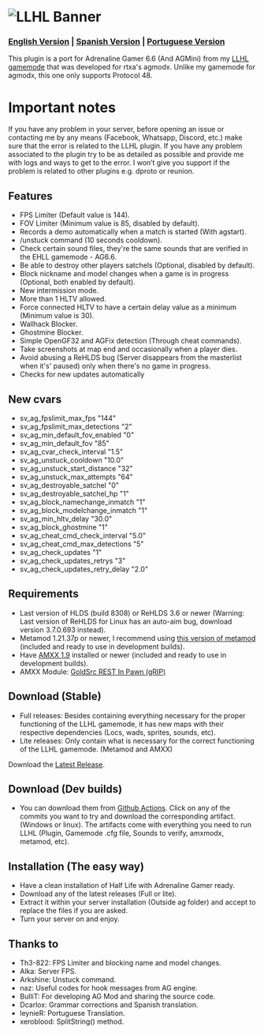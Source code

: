 # ![LLHL Banner](https://raw.githubusercontent.com/FlyingCat-X/llhl/master/LLHL_logo.png)
### [English Version](https://github.com/FlyingCat-X/llhl/blob/master/README.md) | [Spanish Version](https://github.com/FlyingCat-X/llhl/blob/master/README_ES.md) | [Portuguese Version](https://github.com/FlyingCat-X/llhl/blob/master/README_PT.md)
This plugin is a port for Adrenaline Gamer 6.6 (And AGMini) from my [LLHL gamemode](https://github.com/rtxa/agmodx/blob/master/valve/addons/amxmodx/scripting/agmodx_llhl.sma) that was developed for rtxa's agmodx.
Unlike my gamemode for agmodx, this one only supports Protocol 48.

# Important notes
If you have any problem in your server, before opening an issue or contacting me by any means (Facebook, Whatsapp, Discord, etc.) make sure that the error is related to the LLHL plugin. If you have any problem associated to the plugin try to be as detailed as possible and provide me with logs and ways to get to the error. I won’t give you support if the problem is related to other plugins e.g. dproto or reunion.

## Features
- FPS Limiter (Default value is 144).
- FOV Limiter (Minimum value is 85, disabled by default).
- Records a demo automatically when a match is started (With agstart).
- /unstuck command (10 seconds cooldown).
- Check certain sound files, they're the same sounds that are verified in the EHLL gamemode - AG6.6.
- Be able to destroy other players satchels (Optional, disabled by default).
- Block nickname and model changes when a game is in progress (Optional, both enabled by default).
- New intermission mode.
- More than 1 HLTV allowed.
- Force connected HLTV to have a certain delay value as a minimum (Minimum value is 30).
- Wallhack Blocker.
- Ghostmine Blocker.
- Simple OpenGF32 and AGFix detection (Through cheat commands).
- Take screenshots at map end and occasionally when a player dies.
- Avoid abusing a ReHLDS bug (Server disappears from the masterlist when it's' paused) only when there's no game in progress.
- Checks for new updates automatically

## New cvars
- sv_ag_fpslimit_max_fps "144"
- sv_ag_fpslimit_max_detections "2"
- sv_ag_min_default_fov_enabled "0"
- sv_ag_min_default_fov "85"
- sv_ag_cvar_check_interval "1.5"
- sv_ag_unstuck_cooldown "10.0"
- sv_ag_unstuck_start_distance "32"
- sv_ag_unstuck_max_attempts "64"
- sv_ag_destroyable_satchel "0"
- sv_ag_destroyable_satchel_hp "1"
- sv_ag_block_namechange_inmatch "1"
- sv_ag_block_modelchange_inmatch "1"
- sv_ag_min_hltv_delay "30.0"
- sv_ag_block_ghostmine "1"
- sv_ag_cheat_cmd_check_interval "5.0"
- sv_ag_cheat_cmd_max_detections "5"
- sv_ag_check_updates "1"
- sv_ag_check_updates_retrys "3"
- sv_ag_check_updates_retry_delay "2.0"

## Requirements
- Last version of HLDS (build 8308) or ReHLDS 3.6 or newer (Warning: Last version of ReHLDS for Linux has an auto-aim bug, download version 3.7.0.693 instead).
- Metamod 1.21.37p or newer, I recommend using [this version of metamod](https://github.com/Solokiller/Metamod-P-CMake/releases/tag/v1.21p39) (included and ready to use in development builds).
- Have [AMXX 1.9](https://www.amxmodx.org/downloads-new.php) installed or newer (included and ready to use in development builds).
- AMXX Module: [GoldSrc REST In Pawn (gRIP)](https://forums.alliedmods.net/showthread.php?t=315567)

## Download (Stable)
- Full releases: Besides containing everything necessary for the proper functioning of the LLHL gamemode, it has new maps with their respective dependencies (Locs, wads, sprites, sounds, etc).
- Lite releases: Only contain what is necessary for the correct functioning of the LLHL gamemode. (Metamod and AMXX)

Download the [Latest Release](https://github.com/FlyingCat-X/llhl/releases/).

## Download (Dev builds)
- You can download them from [Github Actions](https://github.com/FlyingCat-X/llhl/actions). Click on any of the commits you want to try and download the corresponding artifact. (Windows or linux). The artifacts come with everything you need to run LLHL (Plugin, Gamemode .cfg file, Sounds to verify, amxmodx, metamod, etc).

## Installation (The easy way)
- Have a clean installation of Half Life with Adrenaline Gamer ready.
- Download any of the latest releases (Full or lite).
- Extract it within your server installation (Outside ag folder) and accept to replace the files if you are asked.
- Turn your server on and enjoy.

## Thanks to
- Th3-822: FPS Limiter and blocking name and model changes.
- Alka: Server FPS.
- Arkshine: Unstuck command.
- naz: Useful codes for hook messages from AG engine.
- BulliT: For developing AG Mod and sharing the source code.
- Dcarlox: Grammar corrections and Spanish translation.
- leynieR: Portuguese Translation.
- xeroblood: SplitString() method.